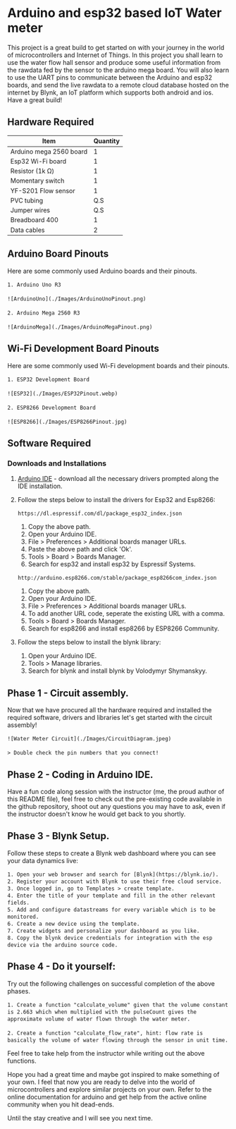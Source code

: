 # Arduino and esp32 based IoT Water meter 

This project is a great build to get started on with your journey in the world of microcontrollers and Internet of Things. In this project you shall learn to use the water flow hall sensor and produce some useful information from the rawdata fed by the sensor to the arduino mega board. You will also learn to use the UART pins to communicate between the Arduino and esp32 boards, and send the live rawdata to a remote cloud database hosted on the internet by Blynk, an IoT platform which supports both android and ios. Have a great build!

## Hardware Required

| Item | Quantity |
|--------|--------|
| Arduino mega 2560 board | 1 |
| Esp32 Wi-Fi board | 1 |
| Resistor (1k Ω) | 1 |
| Momentary switch | 1 |
| YF-S201 Flow sensor | 1 |
| PVC tubing | Q.S |
| Jumper wires | Q.S |
| Breadboard 400 | 1 |
| Data cables | 2 |

## Arduino Board Pinouts

Here are some commonly used Arduino boards and their pinouts.

    1. Arduino Uno R3

    ![ArduinoUno](./Images/ArduinoUnoPinout.png)

    2. Arduino Mega 2560 R3

    ![ArduinoMega](./Images/ArduinoMegaPinout.png)

## Wi-Fi Development Board Pinouts

Here are some commonly used Wi-Fi development boards and their pinouts.

    1. ESP32 Development Board

    ![ESP32](./Images/ESP32Pinout.webp)

    2. ESP8266 Development Board

    ![ESP8266](./Images/ESP8266Pinout.jpg)

## Software Required

### Downloads and Installations

1. [Arduino IDE](https://www.arduino.cc/en/software) - download all the necessary drivers prompted along the IDE installation.

2. Follow the steps below to install the drivers for Esp32 and Esp8266:
   
    ```
    https://dl.espressif.com/dl/package_esp32_index.json

    ```
    1. Copy the above path.
    2. Open your Arduino IDE.
    3. File > Preferences > Additional boards manager URLs.
    4. Paste the above path and click 'Ok'.
    5. Tools > Board > Boards Manager.
    6. Search for esp32 and install esp32 by Espressif Systems.

    ```
    http://arduino.esp8266.com/stable/package_esp8266com_index.json

    ```
    1. Copy the above path.
    2. Open your Arduino IDE.
    3. File > Preferences > Additional boards manager URLs.
    4. To add another URL code, seperate the existing URL with a comma.
    5. Tools > Board > Boards Manager.
    6. Search for esp8266 and install esp8266 by ESP8266 Community.

3. Follow the steps below to install the blynk library:

    1. Open your Arduino IDE.
    2. Tools > Manage libraries.
    3. Search for blynk and install blynk by Volodymyr Shymanskyy.

## Phase 1 - Circuit assembly.

Now that we have procured all the hardware required and installed the required software, drivers and libraries let's get started with the circuit assembly!

    ![Water Meter Circuit](./Images/CircuitDiagram.jpeg)

    > Double check the pin numbers that you connect!

## Phase 2 - Coding in Arduino IDE.

Have a fun code along session with the instructor (me, the proud author of this README file), feel free to check out the pre-existing code available in the github repository, shoot out any questions you may have to ask, even if the instructor doesn't know he would get back to you shortly.

## Phase 3 - Blynk Setup.

Follow these steps to create a Blynk web dashboard where you can see your data dynamics live:

    1. Open your web browser and search for [Blynk](https://blynk.io/).
    2. Register your account with Blynk to use their free cloud service.
    3. Once logged in, go to Templates > create template.
    4. Enter the title of your template and fill in the other relevant fields.
    5. Add and configure datastreams for every variable which is to be monitored.
    6. Create a new device using the template.
    7. Create widgets and personalize your dashboard as you like.
    8. Copy the blynk device credentials for integration with the esp device via the arduino source code.

## Phase 4 - Do it yourself:

Try out the following challenges on successful completion of the above phases.

    1. Create a function "calculate_volume" given that the volume constant is 2.663 which when multiplied with the pulseCount gives the approximate volume of water flown through the water meter.

    2. Create a function "calculate_flow_rate", hint: flow rate is basically the volume of water flowing through the sensor in unit time.

Feel free to take help from the instructor while writing out the above functions.

Hope you had a great time and maybe got inspired to make something of your own. I feel that now you are ready to delve into the world of microcontrollers and explore similar projects on your own. Refer to the online documentation for arduino and get help from the active online community when you hit dead-ends.

Until the stay creative and I will see you next time.
